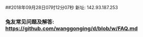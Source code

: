 ##2018年09月28日07时12分07秒 新址: 142.93.187.253
### 兔友常见问题及解答: https://github.com/wanggonging/d/blob/w/FAQ.md
